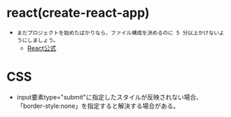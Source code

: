 # react(create-react-app)
- `まだプロジェクトを始めたばかりなら、ファイル構成を決めるのに 5 分以上かけないようにしましょう。`
  - [React公式](https://ja.reactjs.org/docs/faq-structure.html)

# CSS
- input要素type="submit"に指定したスタイルが反映されない場合、「border-style:none」を指定すると解決する場合がある。
